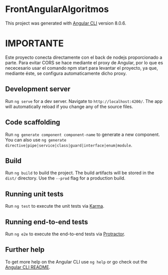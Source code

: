 # FrontAngularAlgoritmos

This project was generated with [Angular CLI](https://github.com/angular/angular-cli) version 8.0.6.

# IMPORTANTE
Este proyecto conecta directamente con el back de nodejs proporcionado a parte. Para evitar CORS se hace mediante el proxy de Angular, por lo que es nececesario usar el comando npm start para levantar el proyecto,  ya que, mediante éste, se configura automaticamente dicho proxy. 

## Development server

Run `ng serve` for a dev server. Navigate to `http://localhost:4200/`. The app will automatically reload if you change any of the source files.

## Code scaffolding

Run `ng generate component component-name` to generate a new component. You can also use `ng generate directive|pipe|service|class|guard|interface|enum|module`.

## Build

Run `ng build` to build the project. The build artifacts will be stored in the `dist/` directory. Use the `--prod` flag for a production build.

## Running unit tests

Run `ng test` to execute the unit tests via [Karma](https://karma-runner.github.io).

## Running end-to-end tests

Run `ng e2e` to execute the end-to-end tests via [Protractor](http://www.protractortest.org/).

## Further help

To get more help on the Angular CLI use `ng help` or go check out the [Angular CLI README](https://github.com/angular/angular-cli/blob/master/README.md).
